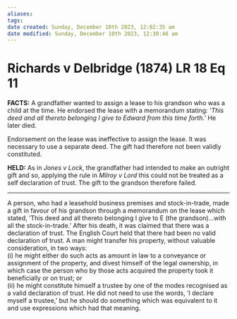 ```yaml
---
aliases: 
tags: 
date created: Sunday, December 10th 2023, 12:02:35 am
date modified: Sunday, December 10th 2023, 12:38:46 am
---
```


# Richards v Delbridge (1874) LR 18 Eq 11

**FACTS:** A grandfather wanted to assign a lease to his grandson who was a child at the time. He endorsed the lease with a memorandum stating: _‘This deed and all thereto belonging I give to Edward from this time forth.’_ He later died.

Endorsement on the lease was ineffective to assign the lease. It was necessary to use a separate deed. The gift had therefore not been validly constituted.

**HELD:** As in _Jones v Lock_, the grandfather had intended to make an outright gift and so, applying the rule in _Milroy v Lord_ this could not be treated as a self declaration of trust. The gift to the grandson therefore failed.

---

A person, who had a leasehold business premises and stock-in-trade, made a gift in favour of his grandson through a memorandum on the lease which stated, ‘This deed and all thereto belonging I give to E (the grandson)…with all the stock-in-trade.’ After his death, it was claimed that there was a declaration of trust. The English Court held that there had been no valid declaration of trust. A man might transfer his property, without valuable consideration, in two ways:  
(i) he might either do such acts as amount in law to a conveyance or assignment of the property, and divest himself of the legal ownership, in which case the person who by those acts acquired the property took it beneficially or on trust; or  
(ii) he might constitute himself a trustee by one of the modes recognised as a valid declaration of trust. He did not need to use the words, ‘I declare myself a trustee,’ but he should do something which was equivalent to it and use expressions which had that meaning.
